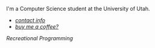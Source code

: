 I'm a Computer Science student at the University of Utah.

 - [*contact info*](https://grantshandy.github.io/#contact)
 - [*buy me a coffee?*](https://buymeacoffee.com/granthandy)

*Recreational Programming*

